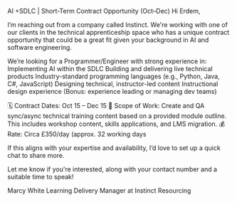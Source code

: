AI +SDLC | Short-Term Contract Opportunity (Oct–Dec)
Hi Erdem,

I’m reaching out from a company called Instinct. We're working with one of our clients in the technical apprenticeship space who has a unique contract opportunity that could be a great fit given your background in AI and software engineering.

We’re looking for a Programmer/Engineer with strong experience in:
Implementing AI within the SDLC 
Building and delivering live technical products 
Industry-standard programming languages (e.g., Python, Java, C#, JavaScript) 
Designing technical, instructor-led content 
Instructional design experience 
(Bonus: experience leading or managing dev teams) 

🗓 Contract Dates: Oct 15 – Dec 15
💼 Scope of Work: Create and QA sync/async technical training content based on a provided module outline. This includes workshop content, skills applications, and LMS migration.
💰 Rate: Circa £350/day (approx. 32 working days

If this aligns with your expertise and availability, I’d love to set up a quick chat to share more. 

Let me know if you're interested, along with your contact number and a suitable time to speak!

Marcy White
Learning Delivery Manager at Instinct Resourcing
